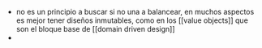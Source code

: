 - no es un principio a buscar si no una a balancear, en muchos aspectos es mejor tener diseños inmutables, como en los [[value objects]]  que son el bloque base de [[domain driven design]]
-